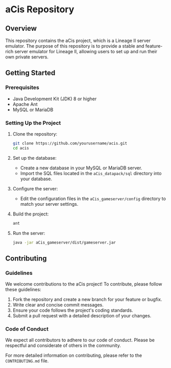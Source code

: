 # aCis Repository

## Overview

This repository contains the aCis project, which is a Lineage II server emulator. The purpose of this repository is to provide a stable and feature-rich server emulator for Lineage II, allowing users to set up and run their own private servers.

## Getting Started

### Prerequisites

- Java Development Kit (JDK) 8 or higher
- Apache Ant
- MySQL or MariaDB

### Setting Up the Project

1. Clone the repository:
   ```sh
   git clone https://github.com/yourusername/acis.git
   cd acis
   ```

2. Set up the database:
   - Create a new database in your MySQL or MariaDB server.
   - Import the SQL files located in the `aCis_datapack/sql` directory into your database.

3. Configure the server:
   - Edit the configuration files in the `aCis_gameserver/config` directory to match your server settings.

4. Build the project:
   ```sh
   ant
   ```

5. Run the server:
   ```sh
   java -jar aCis_gameserver/dist/gameserver.jar
   ```

## Contributing

### Guidelines

We welcome contributions to the aCis project! To contribute, please follow these guidelines:

1. Fork the repository and create a new branch for your feature or bugfix.
2. Write clear and concise commit messages.
3. Ensure your code follows the project's coding standards.
4. Submit a pull request with a detailed description of your changes.

### Code of Conduct

We expect all contributors to adhere to our code of conduct. Please be respectful and considerate of others in the community.

For more detailed information on contributing, please refer to the `CONTRIBUTING.md` file.
